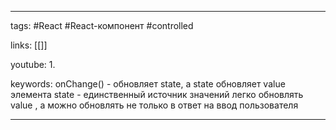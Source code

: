 ____

tags: #React #React-компонент #controlled

links: [[]]

youtube: 
1. 

keywords:
onChange() - обновляет state, а state обновляет value элемента
state - единственный источник значений
легко обновлять value , а можно обновлять не только в ответ на ввод пользователя

_____

